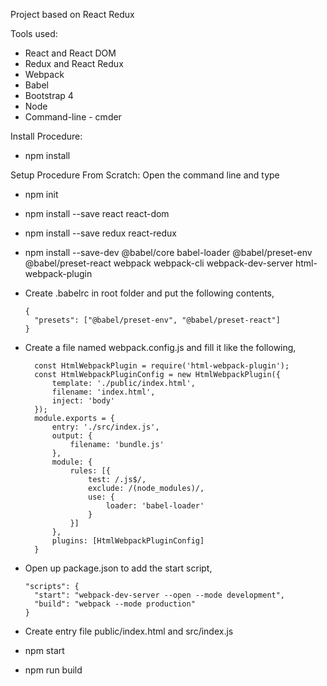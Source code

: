 Project based on React Redux

Tools used:
  * React and React DOM
  * Redux and React Redux
  * Webpack
  * Babel
  * Bootstrap 4
  * Node
  * Command-line - cmder
  
Install Procedure:
  * npm install

Setup Procedure From Scratch: Open the command line and type 
  * npm init
  * npm install --save react react-dom
  * npm install --save redux react-redux
  * npm install --save-dev @babel/core babel-loader @babel/preset-env @babel/preset-react webpack webpack-cli webpack-dev-server html-webpack-plugin
  * Create .babelrc in root folder and put the following contents,

        {
          "presets": ["@babel/preset-env", "@babel/preset-react"]
        }

  * Create a file named webpack.config.js and fill it like the following,

          const HtmlWebpackPlugin = require('html-webpack-plugin');
          const HtmlWebpackPluginConfig = new HtmlWebpackPlugin({
              template: './public/index.html',
              filename: 'index.html',
              inject: 'body'
          });
          module.exports = {
              entry: './src/index.js',
              output: {
                  filename: 'bundle.js'
              },
              module: {
                  rules: [{
                      test: /.js$/,
                      exclude: /(node_modules)/,
                      use: {
                          loader: 'babel-loader'
                      }
                  }]
              },
              plugins: [HtmlWebpackPluginConfig]
          }

   *  Open up package.json to add the start script,

          "scripts": {
            "start": "webpack-dev-server --open --mode development",
            "build": "webpack --mode production"
          }

   *  Create entry file public/index.html and src/index.js

   *  npm start

   *  npm run build
  

